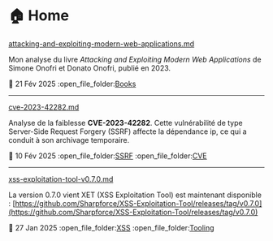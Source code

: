 # 🏠 Home

[attacking-and-exploiting-modern-web-applications.md](livres/2023/attacking-and-exploiting-modern-web-applications.md "mention")

Mon analyse du livre _Attacking and Exploiting Modern Web Applications_ de Simone Onofri et Donato Onofri, publié en 2023.

:date: 21 Fév 2025 :open\_file\_folder:[Books](mon-blog/categories.md#books)

***

[cve-2023-42282.md](cve/2023/cve-2023-42282.md "mention")

Analyse de la faiblesse **CVE-2023-42282**. Cette vulnérabilité de type Server-Side Request Forgery (SSRF) affecte la dépendance ip, ce qui a conduit à son archivage temporaire.

:date: 10 Fév 2025 :open\_file\_folder:[SSRF](mon-blog/categories.md#ssrf) :open\_file\_folder:[CVE](mon-blog/categories.md#cve)

***

[xss-exploitation-tool-v0.7.0.md](mes-articles/2025/janvier/xss-exploitation-tool-v0.7.0.md "mention")

La version 0.7.0 vient XET (XSS Exploitation Tool) est maintenant disponible : [https://github.com/Sharpforce/XSS-Exploitation-Tool/releases/tag/v0.7.0](https://github.com/Sharpforce/XSS-Exploitation-Tool/releases/tag/v0.7.0)

:date: 27 Jan 2025 :open\_file\_folder:[XSS](mon-blog/categories.md#xss) :open\_file\_folder:[Tooling](mon-blog/categories.md#tooling)
